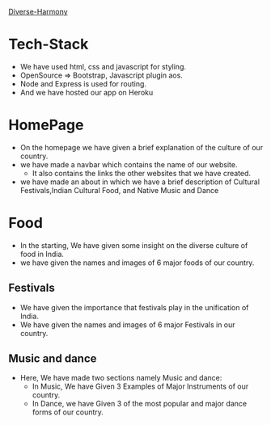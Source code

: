 [Diverse-Harmony](https://diverse-harmony.herokuapp.com/)
# Tech-Stack
- We have used html, css and javascript for styling.
- OpenSource => Bootstrap, Javascript plugin aos.
- Node and Express is used for routing.
- And we have hosted our app on Heroku
# HomePage
-  On the homepage we have given a brief explanation of the culture of our country.
- we have made a navbar which contains the name of our website.
	-  It also contains the links the other websites that we have created.
- we have made an about in which we have a brief description of Cultural Festivals,Indian Cultural Food, and Native Music and Dance
# Food
- In the starting, We have given some insight on the diverse culture of food in India.
- we have given the names and images of 6 major foods of our country.

## Festivals
- We have given the importance that festivals play in the unification of India.
- We have given the names and images of 6 major Festivals in our country.
## Music and dance
- Here, We have made two sections namely Music and dance:
	- In Music, We have Given 3 Examples of Major Instruments of our country.
	- In Dance, we have Given 3 of the most popular and major dance forms of our country.

